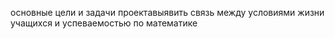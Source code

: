 основные цели и задачи проектавыявить связь между условиями жизни учащихся и успеваемостью по математике
